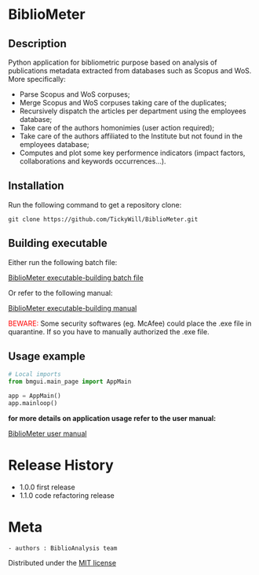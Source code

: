 # BiblioMeter
## Description
Python application for bibliometric purpose based on analysis of publications metadata extracted from databases such as Scopus and WoS.<br />
More specifically:<br />
- Parse Scopus and WoS corpuses;
- Merge Scopus and WoS corpuses taking care of the duplicates;
- Recursively dispatch the articles per department using the employees database;
- Take care of the authors homonimies (user action required);
- Take care of the authors affiliated to the Institute but not found in the employees database;
- Computes and plot some key performence indicators (impact factors, collaborations and keywords occurrences...).

## Installation
Run the following command to get a repository clone:
```
git clone https://github.com/TickyWill/BiblioMeter.git
```

## Building executable
Either run the following batch file:
<p><a href=https://github.com/TickyWill/BiblioMeter/blob/master/make_bibliometer_exe.bat>BiblioMeter executable-building batch file
</a></p>
Or refer to the following manual:
<p><a href=https://github.com/TickyWill/BiblioMeter/blob/master/BiblioMeterBuildExeManual-Fr.pdf>BiblioMeter executable-building manual
</a></p>
<span style="color:red">BEWARE:</span> Some security softwares (eg. McAfee) could place the .exe file in quarantine. If so you have to manually authorized the .exe file.

## Usage example
```python
# Local imports
from bmgui.main_page import AppMain

app = AppMain()
app.mainloop()
```

**for more details on application usage refer to the user manual:** 
<p><a href=https://github.com/TickyWill/BiblioMeter/blob/master/BiblioMeterUserManual-Fr.pdf>BiblioMeter user manual
</a></p>

# Release History
- 1.0.0 first release
- 1.1.0 code refactoring release

# Meta
	- authors : BiblioAnalysis team

Distributed under the [MIT license](https://mit-license.org/)
